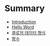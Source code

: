 # Summary

* [Introduction](README.md)
* [Hello Word](1_hello_world.md)
* [클로저 데이터 형식](2_data_structures.md)
* [함수](3_functions.md)

